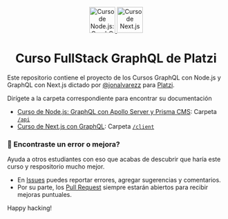 <p align="center">
  <a href="https://platzi.com/cursos/nodejs-graphql/" target="_blank">
    <img alt="Curso de Node.js: GraphQL con Apollo Server y Prisma CMS" src="https://static.platzi.com/media/achievements/piezas-nodejs-graphql-apollo-server-prisma-cms_badge-5995d28d-302e-4bdd-bd86-e49a1b.png" width="60" />
  </a>
  <a href="https://platzi.com/cursos/nextjs-graphql/" target="_blank">
    <img alt="Curso de Next.js con GraphQL" src="https://static.platzi.com/media/achievements/piezas-nextjs-graphql_badge-cbeed361-b95b-439e-a48b-ce024f85384e.png" width="60" />
  </a>
</p>
<h1 align="center">
  Curso FullStack GraphQL de Platzi
</h1>

Este repositorio contiene el proyecto de los Cursos GraphQL con Node.js y GraphQL con Next.js dictado por [@jonalvarezz](https://twitter.com/jonalvarezz) para [Platzi](https://platzi.com).

Dirígete  a la carpeta correspondiente para encontrar su documentación

* [Curso de Node.js: GraphQL con Apollo Server y Prisma CMS](https://platzi.com/cursos/nodejs-graphql/): Carpeta [`/api`](/api)
* [Curso de Next.js con GraphQL](https://platzi.com/cursos/nextjs-graphql/): Carpeta [`/client`](/client)


### 🐞 Encontraste un error o mejora?
Ayuda a otros estudiantes con eso que acabas de descubrir que haría este curso y respositorio mucho mejor.
* En [Issues](https://github.com/jonalvarezz/platzi-graphql-fullstack/issues/new) puedes reportar errores, agregar sugerencias y comentarios.
* Por su parte, los [Pull Request](https://github.com/jonalvarezz/platzi-graphql-fullstack/pulls) siempre estarán abiertos para recibir mejoras puntuales.

Happy hacking!
